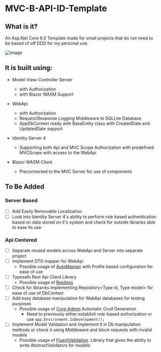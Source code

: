 # MVC-B-API-ID-Template
 
## What is it?

An Asp.Net Core 6.0 Template made for small projects that do not need to be based of off DDD for my personal use.

![image](https://user-images.githubusercontent.com/49447848/189417096-97ca0eae-018f-4a88-a026-d2d63c66aa32.png)

## It is built using:
- Model-View-Controller Server
  - with Authorization
  - with Blazor WASM Support

- WebApi 
  - with Authorization
  - Request/Response Logging Middleware to SQLLite Database
  - AppDbContext ready with BaseEntity class with CreatedDate and UpdatedDate support

- Identity Server 4
  - Supporting both Api and MVC Scope Authorization with predefined MVCScope with access to the WebApi

- Blazor WASM Client
  - Preconnected to the MVC Server for use of components
    

## To Be Added

  ### Server Based
  - [ ] Add Easily Removable Localization
  - [ ] Look into Identity Server 4's ability to perform role based authentication based on data stored on it's system and check for outside libraries able to ease its use

  ### Api Centered
- [ ] Separate reused models across WebApi and Server into separate project 
- [ ] Implement DTO mapper for WebApi
  - Possible usage of [AutoMapper](https://docs.automapper.org/en/stable/Getting-started.html) with Profile based configuration for ease of use
- [ ] Typesafe Rest Api Client Library
  - Possible usage of [Restless](https://github.com/letsar/RestLess, "Compilation Time Generated Rest Api Client Library") 
- [ ] Check for libraries implementing Repository<Type id, Type model> for ease of use of DbContext
- [ ] Add easy database manipulation for WebApi databases for testing purposes
  - Possible usage of [Core-Admin](https://github.com/edandersen/core-admin) Automatic Crud Generation
    - Need to previously either establish role-based authorization or use `app.Environment.IsDevelopment();`
- [ ] Implement Model Validation and implement it in Db manipulation methods or check it using Middleware and block requests with invalid models
  - Possible usage of [FluentValidation](https://github.com/FluentValidation/FluentValidation). Library that gives the ability to write AbstractValidators for models 

